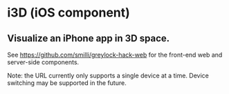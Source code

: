 # i3D (iOS component)
## Visualize an iPhone app in 3D space.

See https://github.com/smilli/greylock-hack-web for the front-end web and server-side components.

Note: the URL currently only supports a single device at a time. Device switching may be supported in the future.

